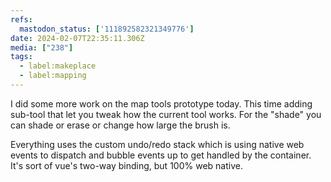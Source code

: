 ```yaml
---
refs:
  mastodon_status: ['111892582321349776']
date: 2024-02-07T22:35:11.306Z
media: ["238"]
tags:
  - label:makeplace
  - label:mapping
---
```


I did some more work on the map tools prototype today. This time adding sub-tool that let you tweak how the current tool works. For the "shade" you can shade or erase or change how large the brush is.

Everything uses the custom undo/redo stack which is using native web events to dispatch and bubble events up to get handled by the container. It's sort of vue's two-way binding, but 100% web native.
